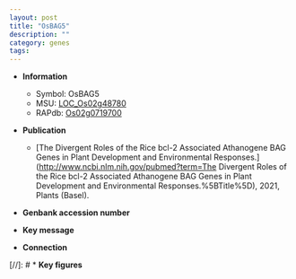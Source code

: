 ```yaml
---
layout: post
title: "OsBAG5"
description: ""
category: genes
tags: 
---
```


* **Information**  
    + Symbol: OsBAG5  
    + MSU: [LOC_Os02g48780](http://rice.uga.edu/cgi-bin/ORF_infopage.cgi?orf=LOC_Os02g48780)  
    + RAPdb: [Os02g0719700](https://rapdb.dna.affrc.go.jp/locus/?name=Os02g0719700)  

* **Publication**  
    + [The Divergent Roles of the Rice bcl-2 Associated Athanogene BAG Genes in Plant Development and Environmental Responses.](http://www.ncbi.nlm.nih.gov/pubmed?term=The Divergent Roles of the Rice bcl-2 Associated Athanogene BAG Genes in Plant Development and Environmental Responses.%5BTitle%5D), 2021, Plants (Basel).

* **Genbank accession number**  

* **Key message**  

* **Connection**  

[//]: # * **Key figures**  


